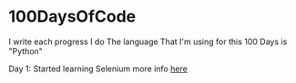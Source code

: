 # 100DaysOfCode
I write each progress I do
The language That I'm using for this 100 Days is "Python"

Day 1:
Started learning Selenium
more info [here](Day1/Day1.md)
